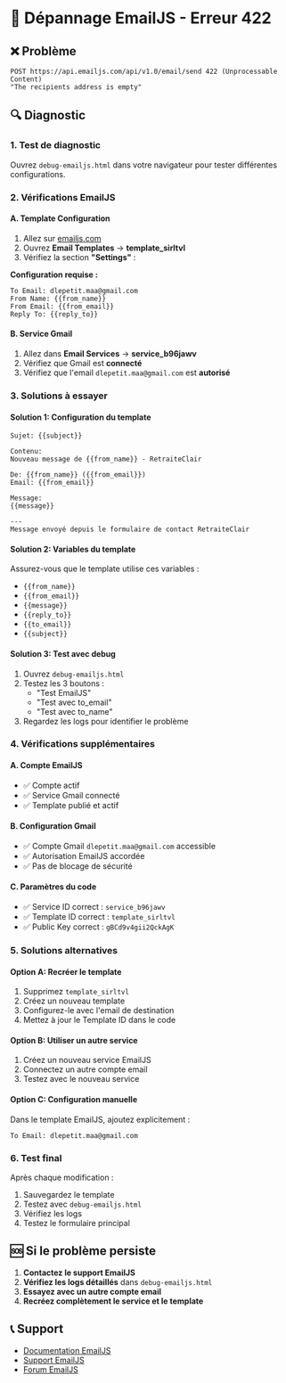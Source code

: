# 🚨 Dépannage EmailJS - Erreur 422

## ❌ Problème
```
POST https://api.emailjs.com/api/v1.0/email/send 422 (Unprocessable Content)
"The recipients address is empty"
```

## 🔍 Diagnostic

### 1. **Test de diagnostic**
Ouvrez `debug-emailjs.html` dans votre navigateur pour tester différentes configurations.

### 2. **Vérifications EmailJS**

#### A. **Template Configuration**
1. Allez sur [emailjs.com](https://emailjs.com)
2. Ouvrez **Email Templates** → **template_sirltvl**
3. Vérifiez la section **"Settings"** :

**Configuration requise :**
```
To Email: dlepetit.maa@gmail.com
From Name: {{from_name}}
From Email: {{from_email}}
Reply To: {{reply_to}}
```

#### B. **Service Gmail**
1. Allez dans **Email Services** → **service_b96jawv**
2. Vérifiez que Gmail est **connecté**
3. Vérifiez que l'email `dlepetit.maa@gmail.com` est **autorisé**

### 3. **Solutions à essayer**

#### Solution 1: Configuration du template
```
Sujet: {{subject}}

Contenu:
Nouveau message de {{from_name}} - RetraiteClair

De: {{from_name}} ({{from_email}})
Email: {{from_email}}

Message:
{{message}}

---
Message envoyé depuis le formulaire de contact RetraiteClair
```

#### Solution 2: Variables du template
Assurez-vous que le template utilise ces variables :
- `{{from_name}}`
- `{{from_email}}`
- `{{message}}`
- `{{reply_to}}`
- `{{to_email}}`
- `{{subject}}`

#### Solution 3: Test avec debug
1. Ouvrez `debug-emailjs.html`
2. Testez les 3 boutons :
   - "Test EmailJS"
   - "Test avec to_email"
   - "Test avec to_name"
3. Regardez les logs pour identifier le problème

### 4. **Vérifications supplémentaires**

#### A. **Compte EmailJS**
- ✅ Compte actif
- ✅ Service Gmail connecté
- ✅ Template publié et actif

#### B. **Configuration Gmail**
- ✅ Compte Gmail `dlepetit.maa@gmail.com` accessible
- ✅ Autorisation EmailJS accordée
- ✅ Pas de blocage de sécurité

#### C. **Paramètres du code**
- ✅ Service ID correct : `service_b96jawv`
- ✅ Template ID correct : `template_sirltvl`
- ✅ Public Key correct : `gBCd9v4gii2QckAgK`

### 5. **Solutions alternatives**

#### Option A: Recréer le template
1. Supprimez `template_sirltvl`
2. Créez un nouveau template
3. Configurez-le avec l'email de destination
4. Mettez à jour le Template ID dans le code

#### Option B: Utiliser un autre service
1. Créez un nouveau service EmailJS
2. Connectez un autre compte email
3. Testez avec le nouveau service

#### Option C: Configuration manuelle
Dans le template EmailJS, ajoutez explicitement :
```
To Email: dlepetit.maa@gmail.com
```

### 6. **Test final**

Après chaque modification :
1. Sauvegardez le template
2. Testez avec `debug-emailjs.html`
3. Vérifiez les logs
4. Testez le formulaire principal

## 🆘 Si le problème persiste

1. **Contactez le support EmailJS**
2. **Vérifiez les logs détaillés** dans `debug-emailjs.html`
3. **Essayez avec un autre compte email**
4. **Recréez complètement le service et le template**

## 📞 Support

- [Documentation EmailJS](https://www.emailjs.com/docs/)
- [Support EmailJS](https://www.emailjs.com/support/)
- [Forum EmailJS](https://github.com/emailjs-com/emailjs-sdk)
